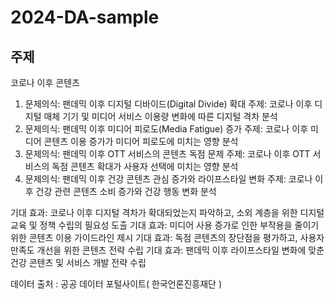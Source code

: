 # 2024-DA-sample

## 주제 
코로나 이후 콘텐츠

1. 문제의식: 팬데믹 이후 디지털 디바이드(Digital Divide) 확대
주제: 코로나 이후 디지털 매체 기기 및 미디어 서비스 이용량 변화에 따른 디지털 격차 분석
2. 문제의식: 팬데믹 이후 미디어 피로도(Media Fatigue) 증가
주제: 코로나 이후 미디어 콘텐츠 이용 증가가 미디어 피로도에 미치는 영향 분석
3. 문제의식: 팬데믹 이후 OTT 서비스의 콘텐츠 독점 문제
주제: 코로나 이후 OTT 서비스의 독점 콘텐츠 확대가 사용자 선택에 미치는 영향 분석
4. 문제의식: 팬데믹 이후 건강 콘텐츠 관심 증가와 라이프스타일 변화
주제: 코로나 이후 건강 관련 콘텐츠 소비 증가와 건강 행동 변화 분석

기대 효과: 코로나 이후 디지털 격차가 확대되었는지 파악하고, 소외 계층을 위한 디지털 교육 및 정책 수립의 필요성 도출
기대 효과: 미디어 사용 증가로 인한 부작용을 줄이기 위한 콘텐츠 이용 가이드라인 제시
기대 효과: 독점 콘텐츠의 장단점을 평가하고, 사용자 만족도 개선을 위한 콘텐츠 전략 수립
기대 효과: 팬데믹 이후 라이프스타일 변화에 맞춘 건강 콘텐츠 및 서비스 개발 전략 수립

데이터 출처 : 공공 데이터 포털사이트( 한국언론진흥재단 )
